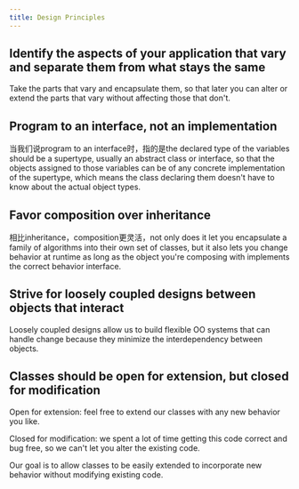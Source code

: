 ```yaml
---
title: Design Principles
---
```


## Identify the aspects of your application that vary and separate them from what stays the same
Take the parts that vary and encapsulate them, so that later you can alter or extend the parts that vary without affecting those that don't. 

## Program to an interface, not an implementation
当我们说program to an interface时，指的是the declared type of the variables should be a supertype, usually an abstract class or interface, so that the objects assigned to those variables can be of any concrete implementation of the supertype, which means the class declaring them doesn't have to know about the actual object types.

## Favor composition over inheritance
相比inheritance，composition更灵活，not only does it let you encapsulate a family of algorithms into their own set of classes, but it also lets you change behavior at runtime as long as the object you're composing with implements the correct behavior interface.

## Strive for loosely coupled designs between objects that interact
Loosely coupled designs allow us to build flexible OO systems that can handle change because they minimize the interdependency between objects.

## Classes should be open for extension, but closed for modification
Open for extension: feel free to extend our classes with any new behavior you like.

Closed for modification: we spent a lot of time getting this code correct and bug free, so we can't let you alter the existing code.

Our goal is to allow classes to be easily extended to incorporate new behavior without modifying existing code.

